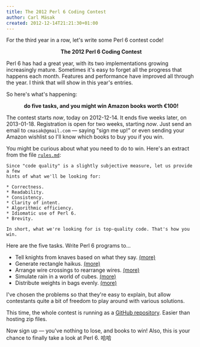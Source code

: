 ```yaml
---
title: The 2012 Perl 6 Coding Contest
author: Carl Mäsak
created: 2012-12-14T21:21:30+01:00
---
```

For the third year in a row, let's write some Perl 6 contest code!

<center><strong>The 2012 Perl 6 Coding Contest</strong></center>

Perl 6 has had a great year, with its two implementations growing increasingly mature. Sometimes it's easy to forget all the progress that happens each month. Features and performance have improved all through the year. I think that will show in this year's entries.

So here's what's happening:

<center><strong>do five tasks, and you might win Amazon books worth &euro;100!</strong></center>

The contest starts *now*, today on 2012-12-14. It ends five weeks later, on 2013-01-18. Registration is open for two weeks, starting *now*. Just send an email to `cmasak@gmail.com` &mdash; saying "sign me up!" or even sending your Amazon wishlist so I'll know which books to buy you if you win.

You might be curious about what you need to do to win. Here's an extract from the file [`rules.md`](https://github.com/masak/p6cc2012/blob/master/rules.md):

    Since "code quality" is a slightly subjective measure, let us provide a few
    hints of what we'll be looking for:
    
    * Correctness.
    * Readability.
    * Consistency.
    * Clarity of intent.
    * Algorithmic efficiency.
    * Idiomatic use of Perl 6.
    * Brevity.
    
    In short, what we're looking for is top-quality code. That's how you win.

Here are the five tasks. Write Perl 6 programs to...

* Tell knights from knaves based on what they say. [(more)](http://github.com/masak/p6cc2012/blob/master/t1/description.md)
* Generate rectangle haikus. [(more)](http://github.com/masak/p6cc2012/blob/master/t2/description.md)
* Arrange wire crossings to rearrange wires. [(more)](http://github.com/masak/p6cc2012/blob/master/t3/description.md)
* Simulate rain in a world of cubes. [(more)](http://github.com/masak/p6cc2012/blob/master/t4/description.md)
* Distribute weights in bags evenly. [(more)](http://github.com/masak/p6cc2012/blob/master/t5/description.md)

I've chosen the problems so that they're easy to explain, but allow contestants
quite a bit of freedom to play around with various solutions.

This time, the whole contest is running as a [GitHub repository](http://github.com/masak/p6cc2012). Easier than hosting zip files.

Now sign up &mdash; you've nothing to lose, and books to win! Also, this is your chance to finally take a look at Perl 6. 哈哈
